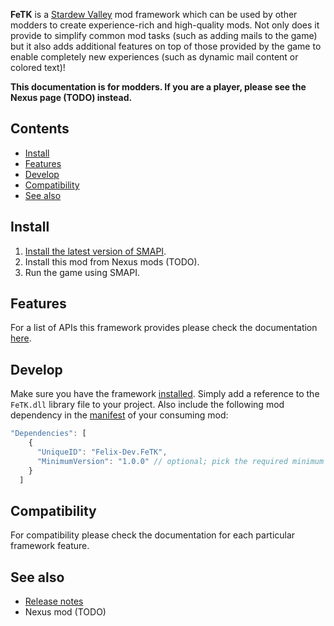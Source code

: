 **FeTK** is a [Stardew Valley](http://stardewvalley.net/) mod framework which can be used by other modders to create experience-rich and high-quality mods. Not only does it provide to simplify common mod tasks (such as adding mails to the game) but it also adds additional features on top of those provided by the game to enable completely new experiences (such as dynamic mail content or colored text)!

**This documentation is for modders. If you are a player, please see the Nexus page (TODO) instead.**

## Contents
* [Install](#install)
* [Features](#features)
* [Develop](#develop)
* [Compatibility](#compatibility)
* [See also](#see-also)

## Install
1. [Install the latest version of SMAPI](https://smapi.io/).
2. Install this mod from Nexus mods (TODO).
3. Run the game using SMAPI.

## Features
For a list of APIs this framework provides please check the documentation [here](https://github.com/Felix-Dev/StardewMods/blob/dev-FeTK/FeTK/docs/features.md).

## Develop
Make sure you have the framework [installed](#install). Simply add a reference to the `FeTK.dll` library file to your project. Also include the following mod dependency in the [manifest](https://stardewvalleywiki.com/Modding:Modder_Guide/APIs/Manifest) of your consuming mod:
```js
"Dependencies": [
    {
      "UniqueID": "Felix-Dev.FeTK",
      "MinimumVersion": "1.0.0" // optional; pick the required minimum version you need
    }
  ]
```

## Compatibility
For compatibility please check the documentation for each particular framework feature.

## See also
* [Release notes](release-notes.md)
* Nexus mod (TODO)
